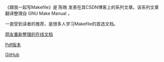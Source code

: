 

《跟我一起写Makefile》是 陈皓 发表在其CSDN博客上的系列文章。该系列文章翻译整理自 GNU Make Manual ，

一直受到读者的推荐，是很多人学习Makefile的首选文档。

[网友重新整理的在线文档](https://seisman.github.io/how-to-write-makefile/)

[Pdf版本](https://seisman.github.io/how-to-write-makefile/Makefile.pdf)

[GitHub](https://github.com/seisman/how-to-write-makefile)
